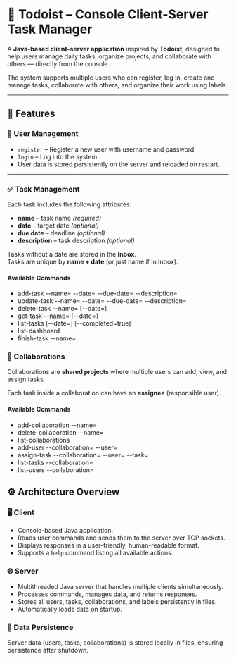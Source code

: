 # 📝 Todoist – Console Client-Server Task Manager

A **Java-based client-server application** inspired by **Todoist**, designed to help users manage daily tasks, organize projects, and collaborate with others — directly from the console.

The system supports multiple users who can register, log in, create and manage tasks, collaborate with others, and organize their work using labels.

---

## 🚀 Features

### 🧍 User Management
- `register` – Register a new user with username and password.  
- `login` – Log into the system.  
- User data is stored persistently on the server and reloaded on restart.

---

### ✅ Task Management
Each task includes the following attributes:
- **name** – task name *(required)*
- **date** – target date *(optional)*
- **due date** – deadline *(optional)*
- **description** – task description *(optional)*

Tasks without a date are stored in the **Inbox**.  
Tasks are unique by **name + date** (or just name if in Inbox).

#### Available Commands
- add-task --name=<name> --date=<date> --due-date=<due-date> --description=<description>
- update-task --name=<name> --date=<date> --due-date=<due-date> --description=<description>
- delete-task --name=<name> [--date=<date>]
- get-task --name=<name> [--date=<date>]
- list-tasks [--date=<date>] [--completed=true]
- list-dashboard
- finish-task --name=<name>

### 🤝 Collaborations
Collaborations are **shared projects** where multiple users can add, view, and assign tasks.

Each task inside a collaboration can have an **assignee** (responsible user).

#### Available Commands
- add-collaboration --name=<name>
- delete-collaboration --name=<name>
- list-collaborations
- add-user --collaboration=<name> --user=<username>
- assign-task --collaboration=<name> --user=<username> --task=<name>
- list-tasks --collaboration=<name>
- list-users --collaboration=<name>

## ⚙️ Architecture Overview

### 🖥️ Client
- Console-based Java application.  
- Reads user commands and sends them to the server over TCP sockets.  
- Displays responses in a user-friendly, human-readable format.  
- Supports a `help` command listing all available actions.

### 🌐 Server
- Multithreaded Java server that handles multiple clients simultaneously.  
- Processes commands, manages data, and returns responses.  
- Stores all users, tasks, collaborations, and labels persistently in files.  
- Automatically loads data on startup.

### 💾 Data Persistence
Server data (users, tasks, collaborations) is stored locally in files, ensuring persistence after shutdown.  
